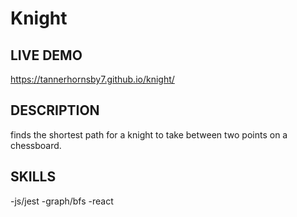 # Knight

## LIVE DEMO
https://tannerhornsby7.github.io/knight/

## DESCRIPTION
finds the shortest path for a knight to take between two points on a chessboard.

## SKILLS
-js/jest
-graph/bfs
-react